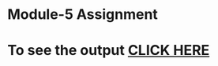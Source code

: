 
# Module-5 Assignment

# To see the output [CLICK HERE](https://shaleenjha.github.io/Coursera-HTML_CSS_JS/module5-solution/index.html)
